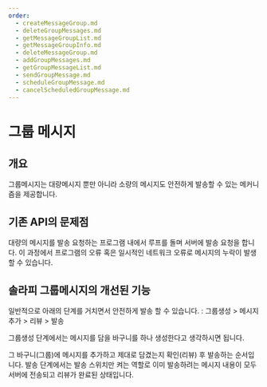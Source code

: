 ```yaml
---
order:
  - createMessageGroup.md
  - deleteGroupMessages.md
  - getMessageGroupList.md
  - getMessageGroupInfo.md
  - deleteMessageGroup.md
  - addGroupMessages.md
  - getGroupMessageList.md
  - sendGroupMessage.md
  - scheduleGroupMessage.md
  - cancelScheduledGroupMessage.md
---
```


# 그룹 메시지

## 개요

그룹메시지는 대량메시지 뿐만 아니라 소량의 메시지도 안전하게 발송할 수 있는 메커니즘을 제공합니다.

## 기존 API의 문제점

대량의 메시지를 발송 요청하는 프로그램 내에서 루프를 돌며 서버에 발송 요청을 합니다. 이 과정에서 프로그램의 오류 혹은 일시적인 네트워크 오류로 메시지의 누락이 발생할 수 있습니다.

## 솔라피 그룹메시지의 개선된 기능

일반적으로 아래의 단계를 거치면서 안전하게 발송 할 수 있습니다. : 그룹생성 &gt; 메시지추가 &gt; 리뷰 &gt; 발송

그룹생성 단계에서는 메시지를 담을 바구니를 하나 생성한다고 생각하시면 됩니다.

그 바구니\(그룹\)에 메시지를 추가하고 제대로 담겼는지 확인\(리뷰\) 후 발송하는 순서입니다. 발송 단계에서는 발송 스위치만 켜는 역할로 이미 발송하려는 메시지 내용이 모두 서버에 전송되고 리뷰가 완료된 상태입니다.

